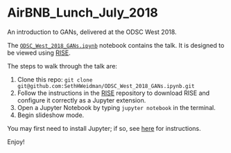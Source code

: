 # AirBNB_Lunch_July_2018

An introduction to GANs, delivered at the ODSC West 2018.

The [`ODSC_West_2018_GANs.ipynb`](ODSC_West_2018_GANs.ipynb) notebook contains the talk. It is designed to be viewed using [RISE](https://github.com/damianavila/RISE).

The steps to walk through the talk are:

1. Clone this repo: `git clone git@github.com:SethHWeidman/ODSC_West_2018_GANs.ipynb.git`
2. Follow the instructions in the [RISE](https://github.com/damianavila/RISE) repository to download RISE and configure it correctly as a Jupyter extension.
3. Open a Jupyter Notebook by typing `jupyter notebook` in the terminal.
4. Begin slideshow mode.

You may first need to install Jupyter; if so, see [here](http://jupyter.org/install.html) for instructions.

Enjoy!

